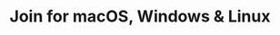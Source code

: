 ---
name: Join
url: 'https://joinjoaomgcd.appspot.com/'
category: Productivity
title: 'Join for macOS, Windows & Linux'
key: join

---